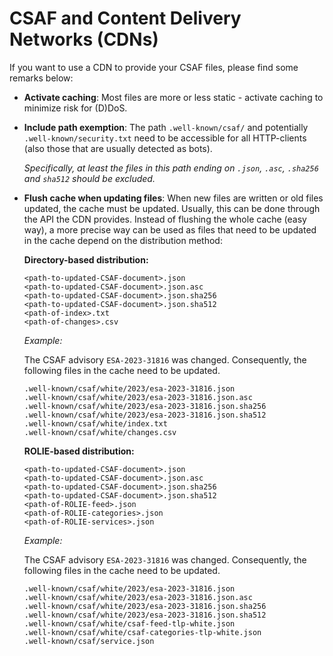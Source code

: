 # CSAF and Content Delivery Networks (CDNs)

If you want to use a CDN to provide your CSAF files, please find some remarks below:

- **Activate caching**: Most files are more or less static - activate caching to minimize risk for (D)DoS.
- **Include path exemption**: The path `.well-known/csaf/` and potentially `.well-known/security.txt` need to be accessible for all HTTP-clients (also those that are usually detected as bots).

  *Specifically, at least the files in this path ending on `.json`, `.asc`, `.sha256` and `sha512` should be excluded.*
- **Flush cache when updating files**: When new files are written or old files updated, the cache must be updated. Usually, this can be done through the API the CDN provides. Instead of flushing the whole cache (easy way), a more precise way can be used as files that need to be updated in the cache depend on the distribution method:

  **Directory-based distribution:**

  ```
  <path-to-updated-CSAF-document>.json
  <path-to-updated-CSAF-document>.json.asc
  <path-to-updated-CSAF-document>.json.sha256
  <path-to-updated-CSAF-document>.json.sha512
  <path-of-index>.txt
  <path-of-changes>.csv
  ```

  *Example:*

  The CSAF advisory `ESA-2023-31816` was changed. Consequently, the following files in the cache need to be updated.

  ```
  .well-known/csaf/white/2023/esa-2023-31816.json
  .well-known/csaf/white/2023/esa-2023-31816.json.asc
  .well-known/csaf/white/2023/esa-2023-31816.json.sha256
  .well-known/csaf/white/2023/esa-2023-31816.json.sha512
  .well-known/csaf/white/index.txt
  .well-known/csaf/white/changes.csv
  ```

  **ROLIE-based distribution:**

  ```
  <path-to-updated-CSAF-document>.json
  <path-to-updated-CSAF-document>.json.asc
  <path-to-updated-CSAF-document>.json.sha256
  <path-to-updated-CSAF-document>.json.sha512
  <path-of-ROLIE-feed>.json
  <path-of-ROLIE-categories>.json
  <path-of-ROLIE-services>.json
  ```

  *Example:*

  The CSAF advisory `ESA-2023-31816` was changed. Consequently, the following files in the cache need to be updated.

  ```
  .well-known/csaf/white/2023/esa-2023-31816.json
  .well-known/csaf/white/2023/esa-2023-31816.json.asc
  .well-known/csaf/white/2023/esa-2023-31816.json.sha256
  .well-known/csaf/white/2023/esa-2023-31816.json.sha512
  .well-known/csaf/white/csaf-feed-tlp-white.json
  .well-known/csaf/white/csaf-categories-tlp-white.json
  .well-known/csaf/service.json
  ```
